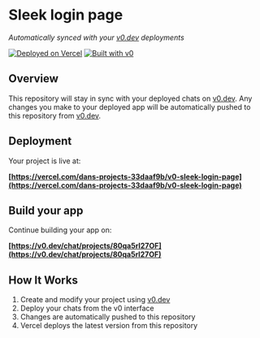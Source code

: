 # Sleek login page

*Automatically synced with your [v0.dev](https://v0.dev) deployments*

[![Deployed on Vercel](https://img.shields.io/badge/Deployed%20on-Vercel-black?style=for-the-badge&logo=vercel)](https://vercel.com/dans-projects-33daaf9b/v0-sleek-login-page)
[![Built with v0](https://img.shields.io/badge/Built%20with-v0.dev-black?style=for-the-badge)](https://v0.dev/chat/projects/80qa5rI27OF)

## Overview

This repository will stay in sync with your deployed chats on [v0.dev](https://v0.dev).
Any changes you make to your deployed app will be automatically pushed to this repository from [v0.dev](https://v0.dev).

## Deployment

Your project is live at:

**[https://vercel.com/dans-projects-33daaf9b/v0-sleek-login-page](https://vercel.com/dans-projects-33daaf9b/v0-sleek-login-page)**

## Build your app

Continue building your app on:

**[https://v0.dev/chat/projects/80qa5rI27OF](https://v0.dev/chat/projects/80qa5rI27OF)**

## How It Works

1. Create and modify your project using [v0.dev](https://v0.dev)
2. Deploy your chats from the v0 interface
3. Changes are automatically pushed to this repository
4. Vercel deploys the latest version from this repository